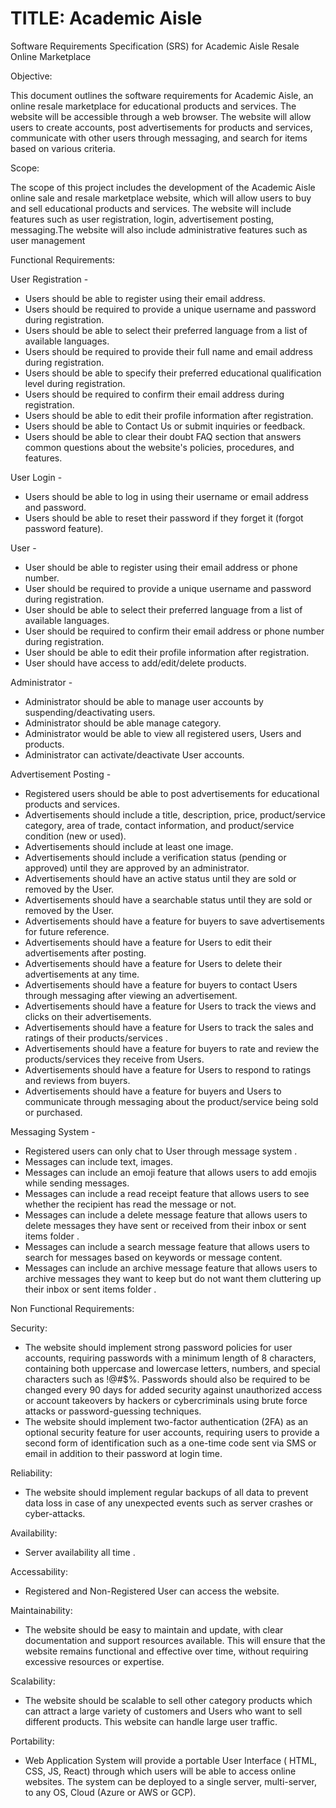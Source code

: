 # TITLE: Academic Aisle

Software Requirements Specification (SRS) for Academic Aisle Resale Online Marketplace

Objective:

This document outlines the software requirements for Academic Aisle, an online resale marketplace for educational products and services. The website will be accessible through a web browser. The website will allow users to create accounts, post advertisements for products and services, communicate with other users through messaging, and search for items based on various criteria.

Scope:

The scope of this project includes the development of the Academic Aisle online sale and resale marketplace website, which will allow users to buy and sell educational products and services. The website will include features such as user registration, login, advertisement posting, messaging.The website will also include administrative features such as user management

Functional Requirements:

User Registration -

- Users should be able to register using their email address.
- Users should be required to provide a unique username and password during registration.
- Users should be able to select their preferred language from a list of available languages.
- Users should be required to provide their full name and email address during registration.
- Users should be able to specify their preferred educational qualification level during registration.
- Users should be required to confirm their email address during registration.
- Users should be able to edit their profile information after registration.
- Users should be able to Contact Us or submit inquiries or feedback.
- Users should be able to clear their doubt FAQ section that answers common questions about the website's policies, procedures, and features.

User Login -

- Users should be able to log in using their username or email address and password.
- Users should be able to reset their password if they forget it (forgot password feature).

User - 

- User should be able to register using their email address or phone number.
- User should be required to provide a unique username and password during registration.
- User should be able to select their preferred language from a list of available languages.
- User should be required to confirm their email address or phone number during registration.
- User should be able to edit their profile information after registration.
- User should have access to add/edit/delete products.

Administrator - 

- Administrator should be able to manage user accounts by suspending/deactivating users.
- Administrator should be able manage category.
- Administrator would be able to  view all registered users, Users and products.
- Administrator can activate/deactivate User accounts.

Advertisement Posting -

- Registered users should be able to post advertisements for educational products and services.
- Advertisements should include a title, description, price, product/service category, area of trade, contact information, and product/service condition (new or used).
- Advertisements should include at least one image.
- Advertisements should include a verification status (pending or approved) until they are approved by an administrator.
- Advertisements should have an active status until they are sold or removed by the User.
- Advertisements should have a searchable status until they are sold or removed by the User.
- Advertisements should have a feature for buyers to save advertisements for future reference.
- Advertisements should have a feature for Users to edit their advertisements after posting.
- Advertisements should have a feature for Users to delete their advertisements at any time.
- Advertisements should have a feature for buyers to contact Users through messaging after viewing an advertisement.
- Advertisements should have a feature for Users to track the views and clicks on their advertisements.
- Advertisements should have a feature for Users to track the sales and ratings of their products/services .
- Advertisements should have a feature for buyers to rate and review the products/services they receive from Users.
- Advertisements should have a feature for Users to respond to ratings and reviews from buyers.
- Advertisements should have a feature for buyers and Users to communicate through messaging about the product/service being sold or purchased.

Messaging System -

- Registered users can only chat to User through message system .
- Messages can include text, images.
- Messages can include an emoji feature that allows users to add emojis while sending messages.
- Messages can include a read receipt feature that allows users to see whether the recipient has read the message or not.
- Messages can include a delete message feature that allows users to delete messages they have sent or received from their inbox or sent items folder .
- Messages can include a search message feature that allows users to search for messages based on keywords or message content.
- Messages can include an archive message feature that allows users to archive messages they want to keep but do not want them cluttering up their inbox or sent items folder .

Non Functional Requirements:

Security:

- The website should implement strong password policies for user accounts, requiring passwords with a minimum length of 8 characters, containing both uppercase and lowercase letters, numbers, and special characters such as !@#$%. Passwords should also be required to be changed every 90 days for added security against unauthorized access or account takeovers by hackers or cybercriminals using brute force attacks or password-guessing techniques.
- The website should implement two-factor authentication (2FA) as an optional security feature for user accounts, requiring users to provide a second form of identification such as a one-time code sent via SMS or email in addition to their password at login time.

Reliability:

- The website should implement regular backups of all data to prevent data loss in case of any unexpected events such as server crashes or cyber-attacks.

Availability:

- Server availability all time .

Accessability:

- Registered and Non-Registered User can access the website.

Maintainability:

- The website should be easy to maintain and update, with clear documentation and support resources available. This will ensure that the website remains functional and effective over time, without requiring excessive resources or expertise.

Scalability:

- The website should be scalable to sell other category products which can attract a large variety of customers and Users who want to sell different products. This website can handle large user traffic.

Portability:

- Web Application System will provide a portable User Interface ( HTML, CSS, JS, React) through which users will be able to access online websites. The system can be deployed to a single server, multi-server, to any OS, Cloud (Azure or AWS or GCP).
